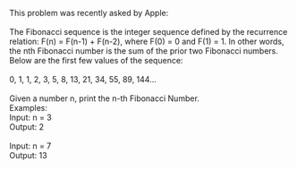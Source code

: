 This problem was recently asked by Apple:
<br>
<br>
The Fibonacci sequence is the integer sequence defined by the recurrence relation: F(n) = F(n-1) + F(n-2), where F(0) = 0 and F(1) = 1. In other words, the nth Fibonacci number is the sum of the prior two Fibonacci numbers. Below are the first few values of the sequence:
<br>
<br>
0, 1, 1, 2, 3, 5, 8, 13, 21, 34, 55, 89, 144...
<br>
<br>
Given a number n, print the n-th Fibonacci Number.
<br>
Examples:<br>
Input: n = 3<br>
Output: 2<br>
<br>
Input: n = 7<br>
Output: 13<br>
